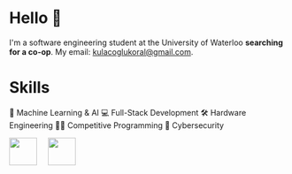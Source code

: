# Hello 👋
I'm a software engineering student at the University of Waterloo **searching for a co-op**. My email: kulacoglukoral@gmail.com.

# Skills
🤖 Machine Learning & AI 💻 Full-Stack Development 🛠️ Hardware Engineering 👨‍💻 Competitive Programming 🔐 Cybersecurity

<div class='container'>
<img style="height: 50px; width: auto" class="img" src="https://github-readme-stats.vercel.app/api?username=KoralK5&show_icons=true&theme=gruvbox" />
&nbsp;
&nbsp;
<img style="height: 50px; width: auto" class="img" src="https://github-readme-stats.vercel.app/api/top-langs/?username=KoralK5&show_icons=true&theme=gruvbox" /></div>
</div>
